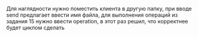 Для наглядности нужно поместить клиента в другую папку, при вводе send предлагает ввести имя файла, для выполнения операций из задания 15 нужно ввести operation, в этот раз решил, что корректнее будет циклом сделать